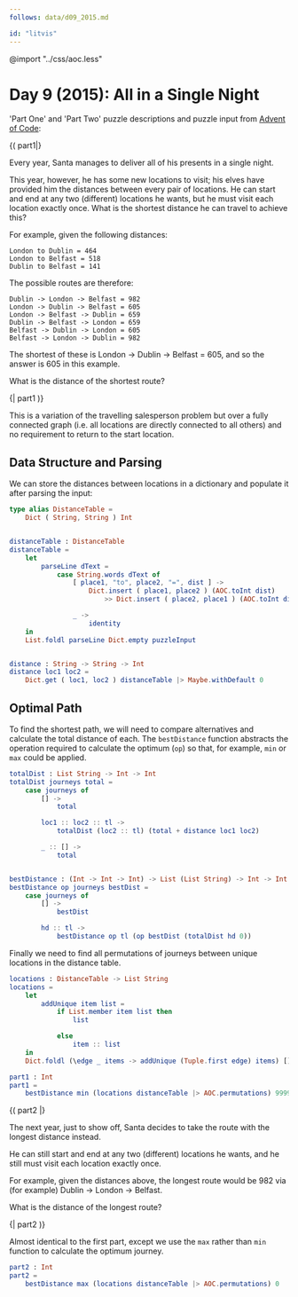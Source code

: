 ```yaml
---
follows: data/d09_2015.md

id: "litvis"
---
```


@import "../css/aoc.less"

# Day 9 (2015): All in a Single Night

'Part One' and 'Part Two' puzzle descriptions and puzzle input from [Advent of Code](https://adventofcode.com/2015/day/9):

{( part1|}

Every year, Santa manages to deliver all of his presents in a single night.

This year, however, he has some new locations to visit; his elves have provided him the distances between every pair of locations. He can start and end at any two (different) locations he wants, but he must visit each location exactly once. What is the shortest distance he can travel to achieve this?

For example, given the following distances:

```
London to Dublin = 464
London to Belfast = 518
Dublin to Belfast = 141
```

The possible routes are therefore:

```
Dublin -> London -> Belfast = 982
London -> Dublin -> Belfast = 605
London -> Belfast -> Dublin = 659
Dublin -> Belfast -> London = 659
Belfast -> Dublin -> London = 605
Belfast -> London -> Dublin = 982
```

The shortest of these is London -> Dublin -> Belfast = 605, and so the answer is 605 in this example.

What is the distance of the shortest route?

{| part1 )}

This is a variation of the travelling salesperson problem but over a fully connected graph (i.e. all locations are directly connected to all others) and no requirement to return to the start location.

## Data Structure and Parsing

We can store the distances between locations in a dictionary and populate it after parsing the input:

```elm {l}
type alias DistanceTable =
    Dict ( String, String ) Int


distanceTable : DistanceTable
distanceTable =
    let
        parseLine dText =
            case String.words dText of
                [ place1, "to", place2, "=", dist ] ->
                    Dict.insert ( place1, place2 ) (AOC.toInt dist)
                        >> Dict.insert ( place2, place1 ) (AOC.toInt dist)

                _ ->
                    identity
    in
    List.foldl parseLine Dict.empty puzzleInput


distance : String -> String -> Int
distance loc1 loc2 =
    Dict.get ( loc1, loc2 ) distanceTable |> Maybe.withDefault 0
```

## Optimal Path

To find the shortest path, we will need to compare alternatives and calculate the total distance of each.
The `bestDistance` function abstracts the operation required to calculate the optimum (`op`) so that, for example, `min` or `max` could be applied.

```elm {l}
totalDist : List String -> Int -> Int
totalDist journeys total =
    case journeys of
        [] ->
            total

        loc1 :: loc2 :: tl ->
            totalDist (loc2 :: tl) (total + distance loc1 loc2)

        _ :: [] ->
            total


bestDistance : (Int -> Int -> Int) -> List (List String) -> Int -> Int
bestDistance op journeys bestDist =
    case journeys of
        [] ->
            bestDist

        hd :: tl ->
            bestDistance op tl (op bestDist (totalDist hd 0))
```

Finally we need to find all permutations of journeys between unique locations in the distance table.

```elm {l}
locations : DistanceTable -> List String
locations =
    let
        addUnique item list =
            if List.member item list then
                list

            else
                item :: list
    in
    Dict.foldl (\edge _ items -> addUnique (Tuple.first edge) items) []
```

```elm {l r}
part1 : Int
part1 =
    bestDistance min (locations distanceTable |> AOC.permutations) 99999
```

{( part2 |}

The next year, just to show off, Santa decides to take the route with the longest distance instead.

He can still start and end at any two (different) locations he wants, and he still must visit each location exactly once.

For example, given the distances above, the longest route would be 982 via (for example) Dublin -> London -> Belfast.

What is the distance of the longest route?

{| part2 )}

Almost identical to the first part, except we use the `max` rather than `min` function to calculate the optimum journey.

```elm {l r}
part2 : Int
part2 =
    bestDistance max (locations distanceTable |> AOC.permutations) 0
```
